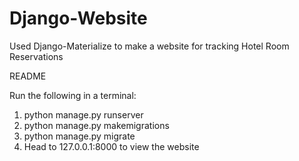 # Django-Website
Used Django-Materialize to make a website for tracking Hotel Room Reservations


README

Run the following in a terminal:

1. python manage.py runserver
2. python manage.py makemigrations
3. python manage.py migrate
4. Head to 127.0.0.1:8000 to view the website
